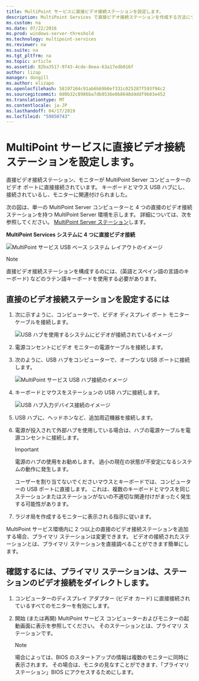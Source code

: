 ```yaml
---
title: MultiPoint サービスに直接ビデオ接続ステーションを設定します。
description: MultiPoint Services で直接ビデオ接続ステーションを作成する方法について説明します
ms.custom: na
ms.date: 07/22/2016
ms.prod: windows-server-threshold
ms.technology: multipoint-services
ms.reviewer: na
ms.suite: na
ms.tgt_pltfrm: na
ms.topic: article
ms.assetid: 82ba3517-9743-4cde-8eea-63a17edb016f
author: lizap
manager: dongill
ms.author: elizapo
ms.openlocfilehash: 58197164c91ab6b69b0ef331c025287f593f94c2
ms.sourcegitcommit: 0d0b32c8986ba7db9536e0b8648d4ddf9b03e452
ms.translationtype: MT
ms.contentlocale: ja-JP
ms.lasthandoff: 04/17/2019
ms.locfileid: "59850743"
---
```

# <a name="set-up-a-direct-video-connected-station-in-multipoint-services"></a>MultiPoint サービスに直接ビデオ接続ステーションを設定します。
直接ビデオ接続ステーション、モニターが MultiPoint Server コンピューターのビデオ ポートに直接接続されています。 キーボードとマウス USB ハブにし、接続されているし、モニターに関連付けられました。  
  
次の図は、単一の MultiPoint Server コンピューターと 4 つの直接のビデオ接続ステーションを持つ MultiPoint Server 環境を示します。 詳細については、次を参照してください。 [MultiPoint Server ステーション](MultiPoint-services-Stations.md)します。  
  
**MultiPoint Services システムに 4 つに直接ビデオ接続**  
  
![MultiPoint サービス USB ベース システム レイアウトのイメージ](./media/WMSMultiPointServerUSBSystemLayout.gif)  
  
> [!NOTE]  
> 直接ビデオ接続ステーションを構成するのには、(英語とスペイン語の言語のキーボード) などのラテン語キーボードを使用する必要があります。  
  
## <a name="to-set-up-a-direct-video-connected-station"></a>直接のビデオ接続ステーションを設定するには  
  
1.  次に示すように、コンピューターで、ビデオ ディスプレイ ポート モニター ケーブルを接続します。  
  
    ![USB ハブを使用するシステムにビデオが接続されているイメージ](./media/WMSVideoConnection.gif) 
  
2.  電源コンセントにビデオ モニターの電源ケーブルを接続します。  
  
3.  次のように、USB ハブをコンピューターで、オープンな USB ポートに接続します。  
  
    ![MultiPoint サービス USB ハブ接続のイメージ](./media/WMSUSBHubConnection.gif)  
  
4.  キーボードとマウスをステーションの USB ハブに接続します。  
  
    ![USB ハブ入力デバイス接続のイメージ](./media/WMSUSBDeviceConnection.gif)  
  
5.  USB ハブに、ヘッドホンなど、追加周辺機器を接続します。  
  
6.  電源が投入されて外部ハブを使用している場合は、ハブの電源ケーブルを電源コンセントに接続します。  
  
    > [!IMPORTANT]  
    > 電源のハブの使用をお勧めします。 過小の現在の状態が不安定になるシステムの動作に発生します。  
    >   
    > ユーザーを割り当てないでくださいマウスとキーボードでは、コンピューターの USB ポートに直接します。 これは、複数のキーボードとマウスを同じステーションまたはステーションがないの不適切な関連付けがまったく発生する可能性があります。  
  
7.  ラジオ局を作成するモニターに表示される指示に従います。  
  
MultiPoint サービス環境内に 2 つ以上の直接のビデオ接続ステーションを追加する場合、プライマリ ステーションは変更できます。 ビデオの接続されたステーションとは、プライマリ ステーションを直接調べることができます簡単にします。  
  
## <a name="to-find-out-which-direct-video-connected-station-is-the-primary-station"></a>確認するには、プライマリ ステーションは、ステーションのビデオ接続をダイレクトします。  
  
1.  コンピューターのディスプレイ アダプター (ビデオ カード) に直接接続されているすべてのモニターを有効にします。  
  
2.  開始 (または再開) MultiPoint サービス コンピューターおよびモニターの起動画面に表示を参照してください。 そのステーションとは、プライマリ ステーションです。  
  
    > [!NOTE]  
    > 場合によっては、BIOS のスタートアップの情報は複数のモニターに同時に表示されます。 その場合は、モニタの見なすことができます、「プライマリ ステーション」BIOS にアクセスするためにします。